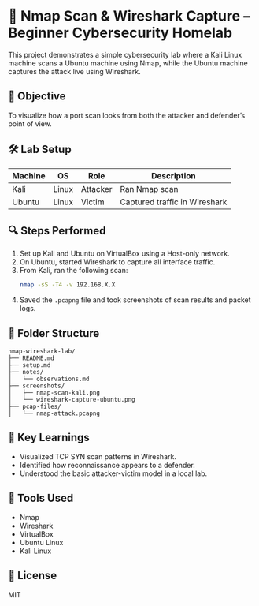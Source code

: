# 🧪 Nmap Scan & Wireshark Capture – Beginner Cybersecurity Homelab

This project demonstrates a simple cybersecurity lab where a Kali Linux machine scans a Ubuntu machine using Nmap, while the Ubuntu machine captures the attack live using Wireshark.

## 🎯 Objective

To visualize how a port scan looks from both the attacker and defender’s point of view.

## 🛠️ Lab Setup

| Machine  | OS     | Role     | Description             |
|----------|--------|----------|--------------------------|
| Kali     | Linux  | Attacker | Ran Nmap scan            |
| Ubuntu   | Linux  | Victim   | Captured traffic in Wireshark |

## 🔍 Steps Performed

1. Set up Kali and Ubuntu on VirtualBox using a Host-only network.
2. On Ubuntu, started Wireshark to capture all interface traffic.
3. From Kali, ran the following scan:
   ```bash
   nmap -sS -T4 -v 192.168.X.X
   ```
4. Saved the `.pcapng` file and took screenshots of scan results and packet logs.

## 📁 Folder Structure

```
nmap-wireshark-lab/
├── README.md
├── setup.md
├── notes/
│   └── observations.md
├── screenshots/
│   ├── nmap-scan-kali.png
│   └── wireshark-capture-ubuntu.png
├── pcap-files/
│   └── nmap-attack.pcapng
```

## 📌 Key Learnings

- Visualized TCP SYN scan patterns in Wireshark.
- Identified how reconnaissance appears to a defender.
- Understood the basic attacker-victim model in a local lab.

## 🧠 Tools Used

- Nmap
- Wireshark
- VirtualBox
- Ubuntu Linux
- Kali Linux

## 📜 License

MIT
